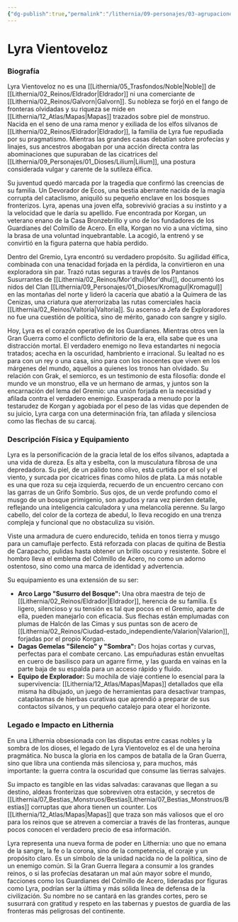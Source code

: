 ```yaml
---
{"dg-publish":true,"permalink":"/lithernia/09-personajes/03-agrupaciones/guardianes-del-colmillo-de-acero/lyra-vientoveloz/","tags":["lithernia","personajes","Gremio","Guardianes del Colmillo de Acero","elfa","exploradora"]}
---
```


# Lyra Vientoveloz

### Biografía

Lyra Vientoveloz no es una [[Lithernia/05_Trasfondos/Noble\|Noble]] de [[Lithernia/02_Reinos/Eldrador\|Eldrador]] ni una comerciante de [[Lithernia/02_Reinos/Galvorn\|Galvorn]]. Su nobleza se forjó en el fango de fronteras olvidadas y su riqueza se mide en [[Lithernia/12_Atlas/Mapas\|Mapas]] trazados sobre piel de monstruo. Nacida en el seno de una rama menor y exiliada de los elfos silvanos de [[Lithernia/02_Reinos/Eldrador\|Eldrador]], la familia de Lyra fue repudiada por su pragmatismo. Mientras las grandes casas debatían sobre profecías y linajes, sus ancestros abogaban por una acción directa contra las abominaciones que supuraban de las cicatrices del [[Lithernia/09_Personajes/01_Dioses/Lilium\|Lilium]], una postura considerada vulgar y carente de la sutileza élfica.

Su juventud quedó marcada por la tragedia que confirmó las creencias de su familia. Un Devorador de Ecos, una bestia aberrante nacida de la magia corrupta del cataclismo, aniquiló su pequeño enclave en los bosques fronterizos. Lyra, apenas una joven elfa, sobrevivió gracias a su instinto y a la velocidad que le daría su apellido. Fue encontrada por Korgan, un veterano enano de la Casa Bronzebrillo y uno de los fundadores de los Guardianes del Colmillo de Acero. En ella, Korgan no vio a una víctima, sino la brasa de una voluntad inquebrantable. La acogió, la entrenó y se convirtió en la figura paterna que había perdido.

Dentro del Gremio, Lyra encontró su verdadero propósito. Su agilidad élfica, combinada con una tenacidad forjada en la pérdida, la convirtieron en una exploradora sin par. Trazó rutas seguras a través de los Pantanos Susurrantes de [[Lithernia/02_Reinos/Mor'dhul\|Mor'dhul]], documentó los nidos del Clan [[Lithernia/09_Personajes/01_Dioses/Kromagul\|Kromagul]] en las montañas del norte y lideró la cacería que abatió a la Quimera de las Cenizas, una criatura que aterrorizaba las rutas comerciales hacia [[Lithernia/02_Reinos/Valtoria\|Valtoria]]. Su ascenso a Jefa de Exploradores no fue una cuestión de política, sino de mérito, ganado con sangre y sigilo.

Hoy, Lyra es el corazón operativo de los Guardianes. Mientras otros ven la Gran Guerra como el conflicto definitorio de la era, ella sabe que es una distracción mortal. El verdadero enemigo no lleva estandartes ni negocia tratados; acecha en la oscuridad, hambriento e irracional. Su lealtad no es para con un rey o una casa, sino para con los inocentes que viven en los márgenes del mundo, aquellos a quienes los tronos han olvidado. Su relación con Grak, el semiorco, es un testimonio de esta filosofía: donde el mundo ve un monstruo, ella ve un hermano de armas, y juntos son la encarnación del lema del Gremio: una unión forjada en la necesidad y afilada contra el verdadero enemigo. Exasperada a menudo por la testarudez de Korgan y agobiada por el peso de las vidas que dependen de su juicio, Lyra carga con una determinación fría, tan afilada y silenciosa como las flechas de su carcaj.

### Descripción Física y Equipamiento

Lyra es la personificación de la gracia letal de los elfos silvanos, adaptada a una vida de dureza. Es alta y esbelta, con la musculatura fibrosa de una depredadora. Su piel, de un pálido tono olivo, está curtida por el sol y el viento, y surcada por cicatrices finas como hilos de plata. La más notable es una que roza su ceja izquierda, recuerdo de un encuentro cercano con las garras de un Grifo Sombrío. Sus ojos, de un verde profundo como el musgo de un bosque primigenio, son agudos y rara vez pierden detalle, reflejando una inteligencia calculadora y una melancolía perenne. Su largo cabello, del color de la corteza de abedul, lo lleva recogido en una trenza compleja y funcional que no obstaculiza su visión.

Viste una armadura de cuero endurecido, teñida en tonos tierra y musgo para un camuflaje perfecto. Está reforzada con placas de quitina de Bestia de Carapacho, pulidas hasta obtener un brillo oscuro y resistente. Sobre el hombro lleva el emblema del Colmillo de Acero, no como un adorno ostentoso, sino como una marca de identidad y advertencia.

Su equipamiento es una extensión de su ser:
*   **Arco Largo "Susurro del Bosque":** Una obra maestra de tejo de [[Lithernia/02_Reinos/Eldrador\|Eldrador]], herencia de su familia. Es ligero, silencioso y su tensión es tal que pocos en el Gremio, aparte de ella, pueden manejarlo con eficacia. Sus flechas están emplumadas con plumas de Halcón de las Cimas y sus puntas son de acero de [[Lithernia/02_Reinos/Ciudad-estado_independiente/Valarion\|Valarion]], forjadas por el propio Korgan.
*   **Dagas Gemelas "Silencio" y "Sombra":** Dos hojas cortas y curvas, perfectas para el combate cercano. Las empuñaduras están envueltas en cuero de basilisco para un agarre firme, y las guarda en vainas en la parte baja de su espalda para un acceso rápido y fluido.
*   **Equipo de Explorador:** Su mochila de viaje contiene lo esencial para la supervivencia: [[Lithernia/12_Atlas/Mapas\|Mapas]] detallados que ella misma ha dibujado, un juego de herramientas para desactivar trampas, cataplasmas de hierbas curativas que aprendió a preparar de sus contactos silvanos, y un pequeño catalejo para otear el horizonte.

### Legado e Impacto en Lithernia

En una Lithernia obsesionada con las disputas entre casas nobles y la sombra de los dioses, el legado de Lyra Vientoveloz es el de una heroína pragmática. No busca la gloria en los campos de batalla de la Gran Guerra, sino que libra una contienda más silenciosa y, para muchos, más importante: la guerra contra la oscuridad que consume las tierras salvajes.

Su impacto es tangible en las vidas salvadas: caravanas que llegan a su destino, aldeas fronterizas que sobreviven otra estación, y secretos de [[Lithernia/07_Bestias_Monstruos/Bestias\|Lithernia/07_Bestias_Monstruos/Bestias]] corruptas que ahora tienen un counter. Los [[Lithernia/12_Atlas/Mapas\|Mapas]] que traza son más valiosos que el oro para los reinos que se atreven a comerciar a través de las fronteras, aunque pocos conocen el verdadero precio de esa información.

Lyra representa una nueva forma de poder en Lithernia: uno que no emana de la sangre, la fe o la corona, sino de la competencia, el coraje y un propósito claro. Es un símbolo de la unidad nacida no de la política, sino de un enemigo común. Si la Gran Guerra llegara a consumir a los grandes reinos, o si las profecías desataran un mal aún mayor sobre el mundo, facciones como los Guardianes del Colmillo de Acero, lideradas por figuras como Lyra, podrían ser la última y más sólida línea de defensa de la civilización. Su nombre no se cantará en las grandes cortes, pero se susurrará con gratitud y respeto en las tabernas y puestos de guardia de las fronteras más peligrosas del continente.

